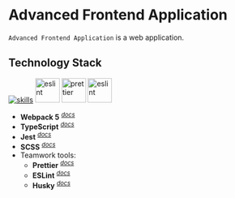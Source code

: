 # Advanced Frontend Application

`Advanced Frontend Application` is a web application.

## Technology Stack

[![skills](https://skillicons.dev/icons?i=webpack,ts,html,css,scss,jest,git&theme=light)](#technology-stack) <a href="#technology-stack" title="ESLint"><img src="https://github.com/get-icon/geticon/raw/master/icons/json.svg" alt="eslint" width="48px" height="48px"></a> <a href="#technology-stack" title="Prettier"><img src="https://github.com/get-icon/geticon/raw/master/icons/prettier.svg" alt="prettier" width="48px" height="48px"></a> <a href="https://www.typescriptlang.org/" title="ESLint"><img src="https://github.com/get-icon/geticon/raw/master/icons/eslint.svg" alt="eslint" width="48px" height="48px"></a>

- **Webpack 5** <sup>_[docs](https://webpack.js.org/concepts/)_</sup>
- **TypeScript** <sup>_[docs](https://www.typescriptlang.org/docs/handbook/typescript-from-scratch.html)_</sup>
- **Jest** <sup>_[docs](https://jestjs.io/docs/getting-started)_</sup>
- **SCSS** <sup>_[docs](https://sass-lang.com/documentation/)_</sup>
- Teamwork tools:
  - **Prettier** <sup>_[docs](https://prettier.io/docs/en/)_</sup>
  - **ESLint** <sup>_[docs](https://eslint.org/docs/latest/use/core-concepts)_</sup>
  - **Husky** <sup>_[docs](https://typicode.github.io/husky/)_</sup>
